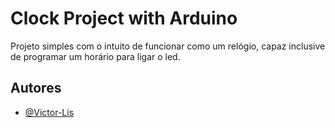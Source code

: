 # Clock Project with Arduino
Projeto simples com o intuito de funcionar como um relógio, capaz inclusive de programar um horário para ligar o led.

## Autores

- [@Victor-Lis](https://github.com/Victor-Lis/)
